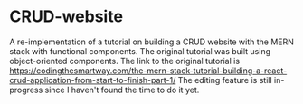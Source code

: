 # CRUD-website
A re-implementation of a tutorial on building a CRUD website with the MERN stack with functional components. The original tutorial was built using object-oriented components. The link to the original tutorial is https://codingthesmartway.com/the-mern-stack-tutorial-building-a-react-crud-application-from-start-to-finish-part-1/
The editing feature is still in-progress since I haven't found the time to do it yet.
